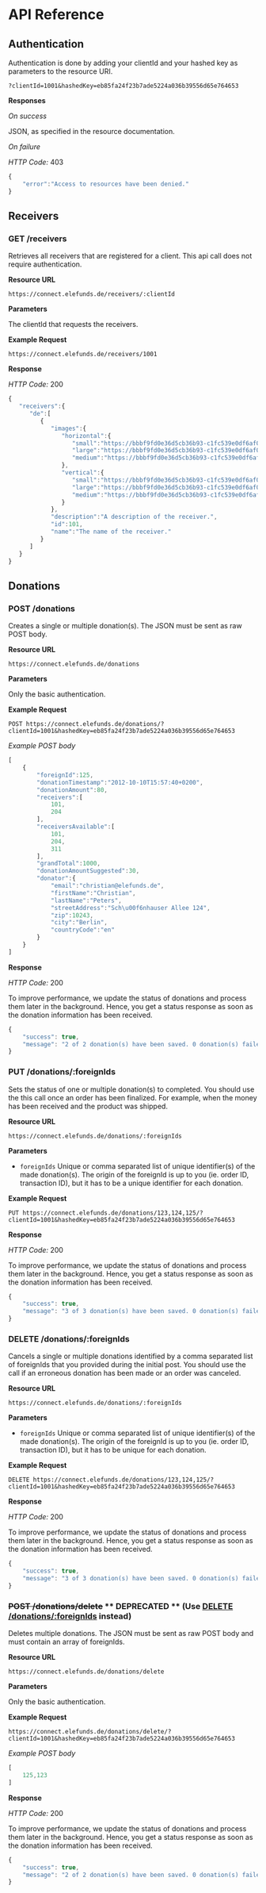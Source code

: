 # API Reference

## Authentication

Authentication is done by adding your clientId and your hashed key as parameters to the resource URI.

    ?clientId=1001&hashedKey=eb85fa24f23b7ade5224a036b39556d65e764653

**Responses**

*On success*

JSON, as specified in the resource documentation.

*On failure*

*HTTP Code:* 403

```js
{
    "error":"Access to resources have been denied."
}
```


## Receivers

### GET /receivers

Retrieves all receivers that are registered for a client. This api call does not require authentication.

**Resource URL**

    https://connect.elefunds.de/receivers/:clientId

**Parameters**

The clientId that requests the receivers.

**Example Request**

    https://connect.elefunds.de/receivers/1001

**Response**

*HTTP Code:* 200
```js
{       
   "receivers":{
      "de":[
         {
            "images":{
               "horizontal":{
                  "small":"https://bbbf9fd0e36d5cb36b93-c1fc539e0df6af03ccc14b5020ab4161.ssl.cf1.rackcdn.com/receivers/sample_receiver_01h.png",
                  "large":"https://bbbf9fd0e36d5cb36b93-c1fc539e0df6af03ccc14b5020ab4161.ssl.cf1.rackcdn.com/receivers/sample_receiver_01h.png",
                  "medium":"https://bbbf9fd0e36d5cb36b93-c1fc539e0df6af03ccc14b5020ab4161.ssl.cf1.rackcdn.com/receivers/sample_receiver_01h.png"
               },
               "vertical":{
                  "small":"https://bbbf9fd0e36d5cb36b93-c1fc539e0df6af03ccc14b5020ab4161.ssl.cf1.rackcdn.com/receivers/sample_receiver_01v.png",
                  "large":"https://bbbf9fd0e36d5cb36b93-c1fc539e0df6af03ccc14b5020ab4161.ssl.cf1.rackcdn.com/receivers/sample_receiver_01v.png",
                  "medium":"https://bbbf9fd0e36d5cb36b93-c1fc539e0df6af03ccc14b5020ab4161.ssl.cf1.rackcdn.com/receivers/sample_receiver_01v.png"
               }
            },
            "description":"A description of the receiver.",
            "id":101,
            "name":"The name of the receiver."
         }
      ]
   }
}
```

## Donations
### POST /donations

Creates a single or multiple donation(s). The JSON must be sent as raw POST body.

**Resource URL**

    https://connect.elefunds.de/donations

**Parameters**

Only the basic authentication.

**Example Request**

    POST https://connect.elefunds.de/donations/?clientId=1001&hashedKey=eb85fa24f23b7ade5224a036b39556d65e764653

*Example POST body*

```js
[
    {
        "foreignId":125,
        "donationTimestamp":"2012-10-10T15:57:40+0200",
        "donationAmount":80,
        "receivers":[
            101,
            204
        ],
        "receiversAvailable":[
            101,
            204,
            311
        ],
        "grandTotal":1000,
        "donationAmountSuggested":30,
        "donator":{
            "email":"christian@elefunds.de",
            "firstName":"Christian",
            "lastName":"Peters",
            "streetAddress":"Sch\u00f6nhauser Allee 124",
            "zip":10243,
            "city":"Berlin",
            "countryCode":"en"
        }
    }
]
```

**Response**

*HTTP Code:* 200

To improve performance, we update the status of donations and process them later in the background. Hence, you get a
status response as soon as the donation information has been received.

```js
{
    "success": true,
    "message": "2 of 2 donation(s) have been saved. 0 donation(s) failed the validation. 0 donation(s) failed due to a server problem."
}
```

### PUT /donations/:foreignIds

Sets the status of one or multiple donation(s) to completed. You should use the this call once an order has been finalized. For example, when the money has been received and the product was shipped.

**Resource URL**

    https://connect.elefunds.de/donations/:foreignIds
    
**Parameters**

- `foreignIds` Unique or comma separated list of unique identifier(s) of the made donation(s). The origin of the foreignId is up to you (ie. order ID, transaction ID), but it has to be a unique identifier for each donation.

**Example Request**

    PUT https://connect.elefunds.de/donations/123,124,125/?clientId=1001&hashedKey=eb85fa24f23b7ade5224a036b39556d65e764653

**Response**

*HTTP Code:* 200

To improve performance, we update the status of donations and process them later in the background. Hence, you get a
status response as soon as the donation information has been received.

```js
{
    "success": true,
    "message": "3 of 3 donation(s) have been saved. 0 donation(s) failed the validation. 0 donation(s) failed due to a server problem."
}
```

### DELETE /donations/:foreignIds

Cancels a single or multiple donations identified by a comma separated list of foreignIds that you provided during the initial post. You should use the call if an erroneous donation has been made or an order was canceled.

**Resource URL**

    https://connect.elefunds.de/donations/:foreignIds

**Parameters**

- `foreignIds` Unique or comma separated list of unique identifier(s) of the made donation(s). The origin of the foreignId is up to you (ie. order ID, transaction ID), but it has to be unique for each donation.

**Example Request**

    DELETE https://connect.elefunds.de/donations/123,124,125/?clientId=1001&hashedKey=eb85fa24f23b7ade5224a036b39556d65e764653

**Response**

*HTTP Code:* 200

To improve performance, we update the status of donations and process them later in the background. Hence, you get a
status response as soon as the donation information has been received.

```js
{
    "success": true,
    "message": "3 of 3 donation(s) have been saved. 0 donation(s) failed the validation. 0 donation(s) failed due to a server problem."
}
```

### ~~POST /donations/delete~~ ** DEPRECATED ** (Use [DELETE /donations/:foreignIds](#delete-donationsforeignids) instead)

Deletes multiple donations. The JSON must be sent as raw POST body and must contain an array of foreignIds.

**Resource URL**

    https://connect.elefunds.de/donations/delete

**Parameters**

Only the basic authentication.

**Example Request**

    https://connect.elefunds.de/donations/delete/?clientId=1001&hashedKey=eb85fa24f23b7ade5224a036b39556d65e764653

*Example POST body*

```js
[
    125,123
]
```

**Response**

*HTTP Code:* 200

To improve performance, we update the status of donations and process them later in the background. Hence, you get a
status response as soon as the donation information has been received.

```js
{
    "success": true,
    "message": "2 of 2 donation(s) have been saved. 0 donation(s) failed the validation. 0 donation(s) failed due to a server problem."
}
```
